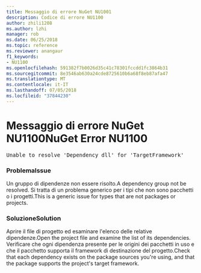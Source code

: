 ```yaml
---
title: Messaggio di errore NuGet NU1001
description: Codice di errore NU1100
author: zhili1208
ms.author: lzhi
manager: rob
ms.date: 06/25/2018
ms.topic: reference
ms.reviewer: anangaur
f1_keywords:
- NU1100
ms.openlocfilehash: 591382f7b0026d35c41c78301fccdd1fc3864b31
ms.sourcegitcommit: 8e3546ab630a24cde8725610b6a68f8eb87afa47
ms.translationtype: MT
ms.contentlocale: it-IT
ms.lasthandoff: 07/05/2018
ms.locfileid: "37844230"
---
```

# <a name="nuget-error-nu1100"></a><span data-ttu-id="faab2-103">Messaggio di errore NuGet NU1100</span><span class="sxs-lookup"><span data-stu-id="faab2-103">NuGet Error NU1100</span></span>

<pre>Unable to resolve 'Dependency dll' for 'TargetFramework'</pre>

### <a name="issue"></a><span data-ttu-id="faab2-104">Problema</span><span class="sxs-lookup"><span data-stu-id="faab2-104">Issue</span></span>
<span data-ttu-id="faab2-105">Un gruppo di dipendenze non essere risolto.</span><span class="sxs-lookup"><span data-stu-id="faab2-105">A dependency group not be resolved.</span></span> <span data-ttu-id="faab2-106">Si tratta di un problema generico per i tipi che non sono pacchetti o i progetti.</span><span class="sxs-lookup"><span data-stu-id="faab2-106">This is a generic issue for types that are not packages or projects.</span></span>

### <a name="solution"></a><span data-ttu-id="faab2-107">Soluzione</span><span class="sxs-lookup"><span data-stu-id="faab2-107">Solution</span></span>
<span data-ttu-id="faab2-108">Aprire il file di progetto ed esaminare l'elenco delle relative dipendenze.</span><span class="sxs-lookup"><span data-stu-id="faab2-108">Open the project file and examine the list of its dependencies.</span></span> <span data-ttu-id="faab2-109">Verificare che ogni dipendenza presente per le origini dei pacchetti in uso e che il pacchetto supporta il framework di destinazione del progetto.</span><span class="sxs-lookup"><span data-stu-id="faab2-109">Check that each dependency exists on the package sources you're using, and that the package supports the project's target framework.</span></span>